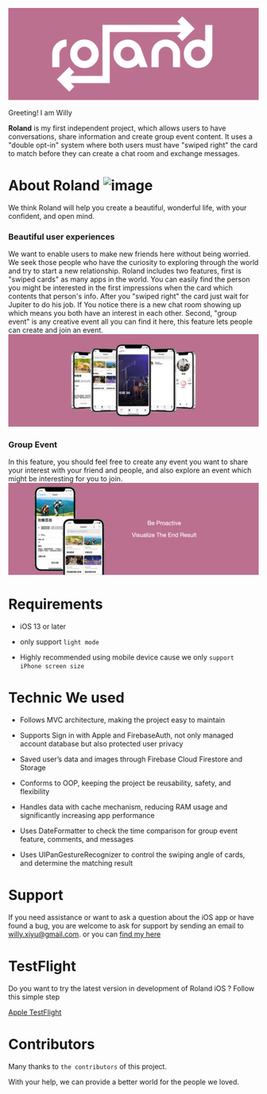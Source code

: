 
![image](https://raw.githubusercontent.com/Willyxiyu/Roland/main/roland%20readme%20file/roland%20icon%20banner.png)

Greeting! I am Willy

**Roland** is my first independent project, which allows users to have conversations, share information and create group event content. It uses a "double opt-in" system where both users must have "swiped right" the card to match before they can create a chat room and exchange messages.


# About Roland ![image](https://img.shields.io/badge/release-v1.0.0-blue)

We think Roland will help you create a beautiful, wonderful life, with your confident, and open mind.


### Beautiful user experiences

We want to enable users to make new friends here without being worried. We seek those people who have the curiosity to exploring through the world and try to start a new relationship. Roland includes two features, first is "swiped cards" as many apps in the world. You can easily find the person you might be interested in the first impressions when the card which contents that person's info. After you "swiped right" the card just wait for Jupiter to do his job. If You notice there is a new chat room showing up which means you both have an interest in each other. Second, "group event" is any creative event all you can find it here, this feature lets people can create and join an event.
![image](https://github.com/Willyxiyu/Roland/blob/main/roland%20readme%20file/%E6%88%AA%E5%9C%96%202021-12-03%20%E4%B8%8B%E5%8D%882.30.55.png?raw=true)


### Group Event

In this feature, you should feel free to create any event you want to share your interest with your friend and people, and also explore an event which might be interesting for you to join.
![image](https://github.com/Willyxiyu/Roland/blob/main/roland%20readme%20file/%E6%88%AA%E5%9C%96%202021-12-03%20%E4%B8%8B%E5%8D%881.54.15.png?raw=true)



# Requirements 

* iOS 13 or later

* only support `light mode`

* Highly recommended using mobile device cause we only `support iPhone screen size`


# Technic We used

* Follows MVC architecture, making the project easy to maintain

* Supports Sign in with Apple and FirebaseAuth, not only managed account database but also protected user privacy

* Saved user’s data and images through Firebase Cloud Firestore and Storage

* Conforms to OOP, keeping the project be reusability, safety, and flexibility

* Handles data with cache mechanism, reducing RAM usage and significantly increasing app performance

* Uses DateFormatter to check the time comparison for group event feature, comments, and messages

* Uses UIPanGestureRecognizer to control the swiping angle of cards, and determine the matching result 


# Support

If you need assistance or want to ask a question about the iOS app or have found a bug, you are welcome to ask for support by sending an email to willy.xiyu@gmail.com.   or you can [find my here](https://www.linkedin.com/in/willy-xiyu/)

# TestFlight

Do you want to try the latest version in development of Roland iOS ? Follow this simple step

[Apple TestFlight](https://testflight.apple.com/join/uSPgvwyS)


# Contributors 


Many thanks to `the contributors` of this project.

With your help, we can provide a better world for the people we loved.

